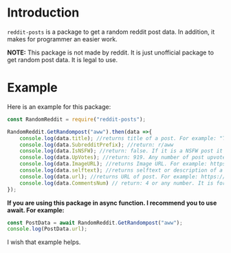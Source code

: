 # Introduction

`reddit-posts` is a package to get a random reddit post data. In addition, it makes for programmer an easier work.

**NOTE:** This package is not made by reddit. It is just unofficial package to get random post data. It is legal to use.

# Example

Here is an example for this package:

```js
const RandomReddit = require("reddit-posts");

RandomReddit.GetRandompost("aww").then(data =>{
 	console.log(data.title); //returns title of a post. For example: "This is just an example!"
    console.log(data.SubredditPrefix); //return: r/aww
    console.log(data.IsNSFW); //return: false. If it is a NSFW post it will return true.
    console.log(data.UpVotes); //return: 919. Any number of post upvotes.
    console.log(data.ImageURL); //returns Image URL. For example: https://i.imgur.com/Example.jpg
    console.log(data.selftext); //returns selftext or description of a post. (String)
    console.log(data.url); //returns URL of post. For example: https://reddit.com/r/aww/comments/random/example/
    console.log(data.CommentsNum) // return: 4 or any number. It is for total comments number.
});
```



**If you are using this package in async function. I recommend you to use await. For example:**

```js
const PostData = await RandomReddit.GetRandompost("aww");
console.log(PostData.url);
```

I wish that example helps.